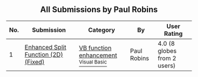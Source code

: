 ﻿<div align="center">

## All Submissions by Paul Robins

</div>

No.  | Submission | Category | By   | User Rating
---- | ---------- | -------- | ---- | -----------
1 | [Enhanced Split Function \(2D\) \(Fixed\)<br />](https://github.com/Planet-Source-Code/paul-robins-enhanced-split-function-2d-fixed__1-14965) | [VB function enhancement<br /><sup>Visual Basic</sup>](../ByCategory/vb-function-enhancement__1-25.md) | Paul Robins | 4.0 (8 globes from 2 users)
